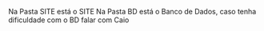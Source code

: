 Na Pasta SITE está o SITE
Na Pasta BD está o Banco de Dados, caso tenha dificuldade com o BD falar com Caio
